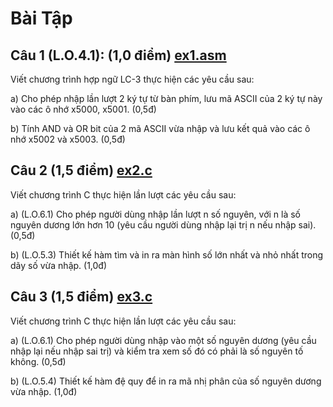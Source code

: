 # Bài Tập

## Câu 1 (L.O.4.1): (1,0 điểm) [ex1.asm](./ex1.asm)

Viết chương trình hợp ngữ LC-3 thực hiện các yêu cầu sau:

a) Cho phép nhập lần lượt 2 ký tự từ bàn phím, lưu mã ASCII của 2 ký tự này vào các ô nhớ x5000, x5001. (0,5đ)

b) Tính AND và OR bit của 2 mã ASCII vừa nhập và lưu kết quả vào các ô nhớ x5002 và x5003. (0,5đ)

## Câu 2 (1,5 điểm) [ex2.c](./ex2.c)
Viết chương trình C thực hiện lần lượt các yêu cầu sau:

a) (L.O.6.1) Cho phép người dùng nhập lần lượt n số nguyên, với n là số nguyên dương lớn hơn 10 (yêu cầu người dùng nhập lại trị n nếu nhập sai). (0,5đ)

b) (L.O.5.3) Thiết kế hàm tìm và in ra màn hình số lớn nhất và nhỏ nhất trong dãy số vừa nhập. (1,0đ)

## Câu 3 (1,5 điểm) [ex3.c](./ex3.c)
Viết chương trình C thực hiện lần lượt các yêu cầu sau:

a) (L.O.6.1) Cho phép người dùng nhập vào một số nguyên dương (yêu cầu nhập lại nếu nhập sai trị) và kiểm tra xem số đó có phải là số nguyên tố không. (0,5đ)

b) (L.O.5.4) Thiết kế hàm đệ quy để in ra mã nhị phân của số nguyên dương vừa nhập. (1,0đ)
